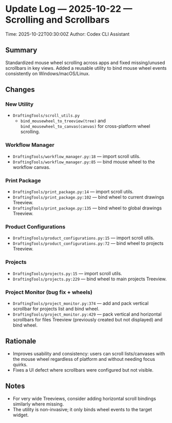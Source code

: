 # Update Log — 2025-10-22 — Scrolling and Scrollbars

Time: 2025-10-22T00:30:00Z
Author: Codex CLI Assistant

## Summary
Standardized mouse wheel scrolling across apps and fixed missing/unused scrollbars in key views. Added a reusable utility to bind mouse wheel events consistently on Windows/macOS/Linux.

## Changes

### New Utility
- `DraftingTools/scroll_utils.py`
  - `bind_mousewheel_to_treeview(tree)` and `bind_mousewheel_to_canvas(canvas)` for cross-platform wheel scrolling.

### Workflow Manager
- `DraftingTools/workflow_manager.py:18` — import scroll utils.
- `DraftingTools/workflow_manager.py:85` — bind mouse wheel to the workflow canvas.

### Print Package
- `DraftingTools/print_package.py:14` — import scroll utils.
- `DraftingTools/print_package.py:102` — bind wheel to current drawings Treeview.
- `DraftingTools/print_package.py:135` — bind wheel to global drawings Treeview.

### Product Configurations
- `DraftingTools/product_configurations.py:15` — import scroll utils.
- `DraftingTools/product_configurations.py:72` — bind wheel to projects Treeview.

### Projects
- `DraftingTools/projects.py:15` — import scroll utils.
- `DraftingTools/projects.py:229` — bind wheel to main projects Treeview.

### Project Monitor (bug fix + wheels)
- `DraftingTools/project_monitor.py:374` — add and pack vertical scrollbar for projects list and bind wheel.
- `DraftingTools/project_monitor.py:429` — pack vertical and horizontal scrollbars for files Treeview (previously created but not displayed) and bind wheel.

## Rationale
- Improves usability and consistency: users can scroll lists/canvases with the mouse wheel regardless of platform and without needing focus quirks.
- Fixes a UI defect where scrollbars were configured but not visible.

## Notes
- For very wide Treeviews, consider adding horizontal scroll bindings similarly where missing.
- The utility is non-invasive; it only binds wheel events to the target widget.

